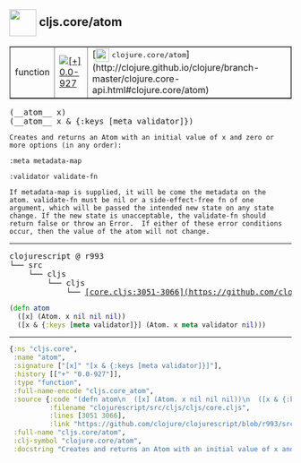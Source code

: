 ## <img width="48px" valign="middle" src="http://i.imgur.com/Hi20huC.png"> cljs.core/atom

 <table border="1">
<tr>
<td>function</td>
<td><a href="https://github.com/cljsinfo/api-refs/tree/0.0-927"><img valign="middle" alt="[+] 0.0-927" src="https://img.shields.io/badge/+-0.0--927-lightgrey.svg"></a> </td>
<td>
[<img height="24px" valign="middle" src="http://i.imgur.com/1GjPKvB.png"> <samp>clojure.core/atom</samp>](http://clojure.github.io/clojure/branch-master/clojure.core-api.html#clojure.core/atom)
</td>
</tr>
</table>

 <samp>
(__atom__ x)<br>
(__atom__ x & {:keys [meta validator]})<br>
</samp>

```
Creates and returns an Atom with an initial value of x and zero or
more options (in any order):

:meta metadata-map

:validator validate-fn

If metadata-map is supplied, it will be come the metadata on the
atom. validate-fn must be nil or a side-effect-free fn of one
argument, which will be passed the intended new state on any state
change. If the new state is unacceptable, the validate-fn should
return false or throw an Error.  If either of these error conditions
occur, then the value of the atom will not change.
```

---

 <pre>
clojurescript @ r993
└── src
    └── cljs
        └── cljs
            └── <ins>[core.cljs:3051-3066](https://github.com/clojure/clojurescript/blob/r993/src/cljs/cljs/core.cljs#L3051-L3066)</ins>
</pre>

```clj
(defn atom
  ([x] (Atom. x nil nil nil))
  ([x & {:keys [meta validator]}] (Atom. x meta validator nil)))
```


---

```clj
{:ns "cljs.core",
 :name "atom",
 :signature ["[x]" "[x & {:keys [meta validator]}]"],
 :history [["+" "0.0-927"]],
 :type "function",
 :full-name-encode "cljs.core_atom",
 :source {:code "(defn atom\n  ([x] (Atom. x nil nil nil))\n  ([x & {:keys [meta validator]}] (Atom. x meta validator nil)))",
          :filename "clojurescript/src/cljs/cljs/core.cljs",
          :lines [3051 3066],
          :link "https://github.com/clojure/clojurescript/blob/r993/src/cljs/cljs/core.cljs#L3051-L3066"},
 :full-name "cljs.core/atom",
 :clj-symbol "clojure.core/atom",
 :docstring "Creates and returns an Atom with an initial value of x and zero or\nmore options (in any order):\n\n:meta metadata-map\n\n:validator validate-fn\n\nIf metadata-map is supplied, it will be come the metadata on the\natom. validate-fn must be nil or a side-effect-free fn of one\nargument, which will be passed the intended new state on any state\nchange. If the new state is unacceptable, the validate-fn should\nreturn false or throw an Error.  If either of these error conditions\noccur, then the value of the atom will not change."}

```
